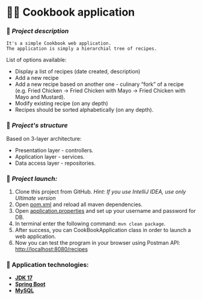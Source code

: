 # 🧑‍🍳 Cookbook application
### 📗 ***Project description***
```
It's a simple Cookbook web application. 
The application is simply a hierarchial tree of recipes.
```

List of options available:
* Display a list of recipes (date created, description)
* Add a new recipe
* Add a new recipe based on another one - culinary “fork” of a recipe (e.g. Fried Chicken ->
Fried Chicken with Mayo -> Fried Chicken with Mayo and Mustard).
* Modify existing recipe (on any depth)
* Recipes should be sorted alphabetically (on any depth).

### 💾 ***Project's structure***

Based on 3-layer architecture:
* Presentation layer - controllers.
* Application layer - services.
* Data access layer - repositories.

### 🔨 ***Project launch:***

1. Clone this project from GitHub. *Hint: If you use IntelliJ IDEA, use only Ultimate version*
2. Open [pom.xml](pom.xml) and reload all maven dependencies.
3. Open [application.properties](src/main/resources/application.properties) and set up your username and password for DB.
4. In terminal enter the following command: ```mvn clean package```.
5. After success, you can CookBookApplication class in order to launch a web application.
6. Now you can test the program in your browser using Postman API: [http://localhost:8080/recipes]([http://localhost:8080/recipes])

### 🧰 Application technologies:
* **[JDK 17](https://www.oracle.com/cis/java/technologies/javase/jdk11-archive-downloads.html)**
* **[Spring Boot](https://mvnrepository.com/artifact/org.springframework.boot/spring-boot-starter-web)**
* **[MySQL](https://www.mysql.com/)**
